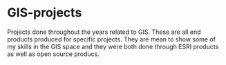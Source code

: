 # GIS-projects
Projects done throughout the years related to GIS. These are all end products produced for specific projects. They are mean to show some of my skills in the GIS space and they were both done through ESRI products as well as open source producs. 
